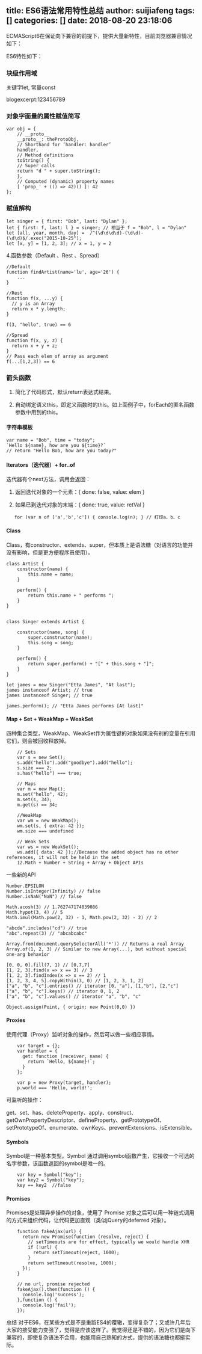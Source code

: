 title: ES6语法常用特性总结
author: suijiafeng
tags: []
categories: []
date: 2018-08-20 23:18:06
---
ECMAScript6在保证向下兼容的前提下，提供大量新特性，目前浏览器兼容情况如下：

ES6特性如下：

### 块级作用域  ###

关键字let, 
常量const

blogexcerpt:123456789

### 对象字面量的属性赋值简写 ###

	var obj = {
	    // __proto__
	    __proto__: theProtoObj,
	    // Shorthand for ‘handler: handler’
	    handler,
	    // Method definitions
	    toString() {
	    // Super calls
	    return "d " + super.toString();
	    },
	    // Computed (dynamic) property names
	    [ 'prop_' + (() => 42)() ]: 42
	};

### 赋值解构 ###

	let singer = { first: "Bob", last: "Dylan" };
	let { first: f, last: l } = singer; // 相当于 f = "Bob", l = "Dylan"
	let [all, year, month, day] =  /^(\d\d\d\d)-(\d\d)-(\d\d)$/.exec("2015-10-25");
	let [x, y] = [1, 2, 3]; // x = 1, y = 2
    


4.函数参数（Default 、Rest 、Spread）

	//Default
	function findArtist(name='lu', age='26') {
	    ...
	}
	
	//Rest
	function f(x, ...y) {
	  // y is an Array
	  return x * y.length;
	}

	f(3, "hello", true) == 6
	
	//Spread
	function f(x, y, z) {
	  return x + y + z;
	}
	// Pass each elem of array as argument
	f(...[1,2,3]) == 6

### 箭头函数  ###


1. 简化了代码形式，默认return表达式结果。


1. 自动绑定语义this，即定义函数时的this。如上面例子中，forEach的匿名函数参数中用到的this。

#### 字符串模板 ####

	var name = "Bob", time = "today";
	`Hello ${name}, how are you ${time}?`
	// return "Hello Bob, how are you today?"

#### Iterators（迭代器）+ for..of	 ####

迭代器有个next方法，调用会返回：


1. 返回迭代对象的一个元素：{ done: false, value: elem }

1. 如果已到迭代对象的末端：{ done: true, value: retVal }

`	 for (var n of ['a','b','c']) {
	  console.log(n);
	}
	// 打印a、b、c
`

#### Class ####

Class，有constructor、extends、super，但本质上是语法糖（对语言的功能并没有影响，但是更方便程序员使用）。

	class Artist {
	    constructor(name) {
	        this.name = name;
	    }
	
	    perform() {
	        return this.name + " performs ";
	    }
	}


	class Singer extends Artist {
	
	    constructor(name, song) {
	        super.constructor(name);
	        this.song = song;
	    }
	
	    perform() {
	        return super.perform() + "[" + this.song + "]";
	    }
	}

	let james = new Singer("Etta James", "At last");
	james instanceof Artist; // true
	james instanceof Singer; // true
	
	james.perform(); // "Etta James performs [At last]"

#### Map + Set + WeakMap + WeakSet ####

四种集合类型，WeakMap、WeakSet作为属性键的对象如果没有别的变量在引用它们，则会被回收释放掉。
		
		// Sets
		var s = new Set();
		s.add("hello").add("goodbye").add("hello");
		s.size === 2;
		s.has("hello") === true;
		
		// Maps
		var m = new Map();
		m.set("hello", 42);
		m.set(s, 34);
		m.get(s) == 34;
		
		//WeakMap
		var wm = new WeakMap();
		wm.set(s, { extra: 42 });
		wm.size === undefined
		
		// Weak Sets
		var ws = new WeakSet();
		ws.add({ data: 42 });//Because the added object has no other references, it will not be held in the set
		12.Math + Number + String + Array + Object APIs

一些新的API
	
	Number.EPSILON
	Number.isInteger(Infinity) // false
	Number.isNaN("NaN") // false
	
	Math.acosh(3) // 1.762747174039086
	Math.hypot(3, 4) // 5
	Math.imul(Math.pow(2, 32) - 1, Math.pow(2, 32) - 2) // 2
	
	"abcde".includes("cd") // true
	"abc".repeat(3) // "abcabcabc"
	
	Array.from(document.querySelectorAll('*')) // Returns a real Array
	Array.of(1, 2, 3) // Similar to new Array(...), but without special one-arg behavior
	
	[0, 0, 0].fill(7, 1) // [0,7,7]
	[1, 2, 3].find(x => x == 3) // 3
	[1, 2, 3].findIndex(x => x == 2) // 1
	[1, 2, 3, 4, 5].copyWithin(3, 0) // [1, 2, 3, 1, 2]
	["a", "b", "c"].entries() // iterator [0, "a"], [1,"b"], [2,"c"]
	["a", "b", "c"].keys() // iterator 0, 1, 2
	["a", "b", "c"].values() // iterator "a", "b", "c"
	
	Object.assign(Point, { origin: new Point(0,0) })

####  Proxies ####

使用代理（Proxy）监听对象的操作，然后可以做一些相应事情。

		var target = {};
		var handler = {
		  get: function (receiver, name) {
		    return `Hello, ${name}!`;
		  }
		};
		
		var p = new Proxy(target, handler);
		p.world === 'Hello, world!';

可监听的操作：

 get、set、has、deleteProperty、apply、construct、getOwnPropertyDescriptor、defineProperty、getPrototypeOf、setPrototypeOf、enumerate、ownKeys、preventExtensions、isExtensible。

#### Symbols ####

Symbol是一种基本类型。Symbol 通过调用symbol函数产生，它接收一个可选的名字参数，该函数返回的symbol是唯一的。

		var key = Symbol("key");
		var key2 = Symbol("key");
		key == key2  //false

#### Promises ####

Promises是处理异步操作的对象，使用了 Promise 对象之后可以用一种链式调用的方式来组织代码，让代码更加直观（类似jQuery的deferred 对象）。
		
		function fakeAjax(url) {
		  return new Promise(function (resolve, reject) {
		    // setTimeouts are for effect, typically we would handle XHR
		    if (!url) {
		      return setTimeout(reject, 1000);
		    }
		    return setTimeout(resolve, 1000);
		  });
		}
		
		// no url, promise rejected
		fakeAjax().then(function () {
		  console.log('success');
		},function () {
		  console.log('fail');
		});

总结
对于ES6，在某些方式是不是重蹈ES4的覆辙，变得复杂了；又或许几年后大家的接受能力变强了，觉得是应该这样了。我觉得还是不错的，因为它们是向下兼容的，即使复杂语法不会用，也能用自己熟知的方式，提供的语法糖也都挺实际。